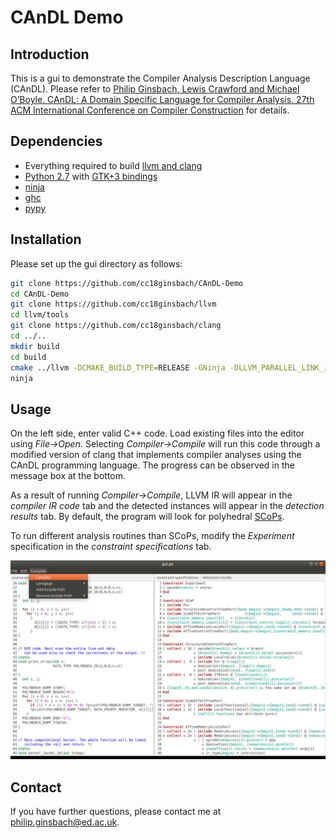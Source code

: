 # CAnDL Demo

## Introduction

This is a gui to demonstrate the Compiler Analysis Description Language (CAnDL). Please refer to [Philip Ginsbach, Lewis Crawford and Michael O’Boyle. CAnDL: A Domain Specific Language for Compiler Analysis. 27th ACM International Conference on Compiler Construction](https://www.conference-publishing.com/list.php?Event=CC18) for details.

## Dependencies

* Everything required to build [llvm and clang](https://llvm.org/docs/GettingStarted.html#software)
* [Python 2.7](https://www.python.org) with [GTK+3 bindings](http://python-gtk-3-tutorial.readthedocs.io/en/latest/install.html)
* [ninja](https://ninja-build.org)
* [ghc](https://www.haskell.org/ghc)
* [pypy](https://pypy.org)

## Installation

Please set up the gui directory as follows:

```sh
git clone https://github.com/cc18ginsbach/CAnDL-Demo
cd CAnDL-Demo
git clone https://github.com/cc18ginsbach/llvm
cd llvm/tools
git clone https://github.com/cc18ginsbach/clang
cd ../..
mkdir build
cd build
cmake ../llvm -DCMAKE_BUILD_TYPE=RELEASE -GNinja -DLLVM_PARALLEL_LINK_JOBS=1
ninja
```

## Usage

On the left side, enter valid C++ code. Load existing files into the editor using _File->Open_.
Selecting _Compiler->Compile_ will run this code through a modified version of clang that implements compiler analyses using the CAnDL programming language.
The progress can be observed in the message box at the bottom.

As a result of running _Compiler->Compile_, LLVM IR will appear in the _compiler IR code_ tab and the detected instances will appear in the _detection results_ tab.
By default, the program will look for polyhedral [SCoPs](http://perso.ens-lyon.fr/christophe.alias/impact2011/impact-07.pdf).

To run different analysis routines than SCoPs, modify the _Experiment_ specification in the _constraint specifications_ tab.

![Screenshot of CAnDL GUI](https://github.com/cc18ginsbach/CAnDL-Demo/raw/master/candl_gui_screenshot-2.jpg?raw=true "CAnDL GUI")

## Contact

If you have further questions, please contact me at philip.ginsbach@ed.ac.uk.

